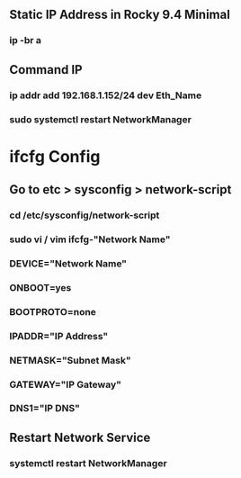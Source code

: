 ## Static IP Address in Rocky 9.4 Minimal
### ip -br a
## Command IP
### ip addr add 192.168.1.152/24 dev Eth_Name
### sudo systemctl restart NetworkManager

# ifcfg Config
## Go to etc > sysconfig > network-script
### cd /etc/sysconfig/network-script
### sudo vi / vim ifcfg-"Network Name"
### DEVICE="Network Name"
### ONBOOT=yes
### BOOTPROTO=none
### IPADDR="IP Address"
### NETMASK="Subnet Mask"
### GATEWAY="IP Gateway"
### DNS1="IP DNS"
## Restart Network Service
### systemctl restart NetworkManager